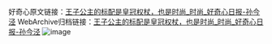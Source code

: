 好奇心原文链接：[王子公主的标配是皇冠权杖，也是时尚_时尚_好奇心日报-孙今泾](https://www.qdaily.com/articles/9165.html)
WebArchive归档链接：[王子公主的标配是皇冠权杖，也是时尚_时尚_好奇心日报-孙今泾](http://web.archive.org/web/20190623153827/https://www.qdaily.com/articles/9165.html)
![image](http://ww3.sinaimg.cn/large/007d5XDply1g3ve96nvdfj30u0566npd)
